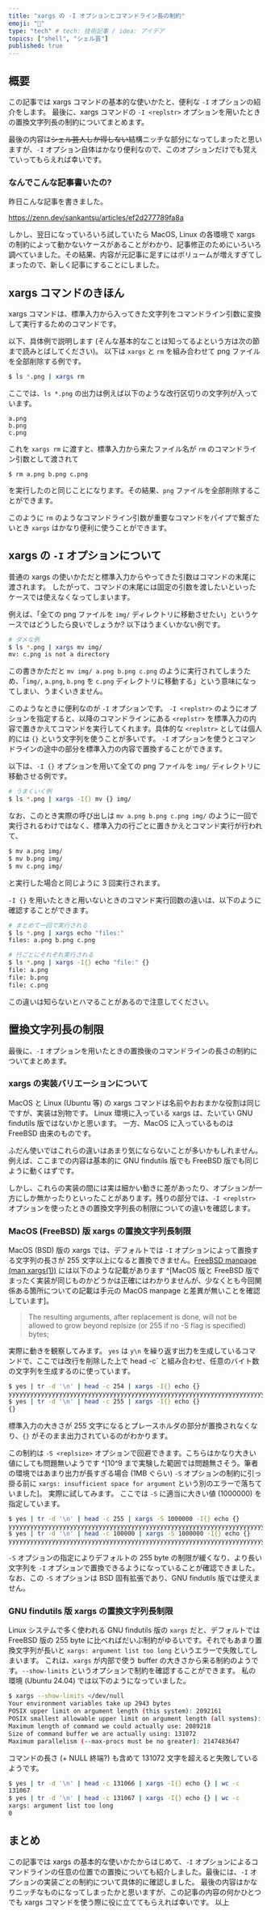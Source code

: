 ```yaml
---
title: "xargs の -I オプションとコマンドライン長の制約"
emoji: "🐐"
type: "tech" # tech: 技術記事 / idea: アイデア
topics: ["shell", "シェル芸"]
published: true
---
```


## 概要

この記事では xargs コマンドの基本的な使いかたと、便利な `-I` オプションの紹介をします。
最後に、xargs コマンドの `-I <replstr>` オプションを用いたときの置換文字列長の制約についてまとめます。

最後の内容は~~シェル芸人しか得しない~~結構ニッチな部分になってしまったと思いますが、`-I` オプション自体はかなり便利なので、このオプションだけでも覚えていってもらえれば幸いです。

### なんでこんな記事書いたの?

昨日こんな記事を書きました。

https://zenn.dev/sankantsu/articles/ef2d277789fa8a

しかし、翌日になっていろいろ試していたら MacOS, Linux の各環境で xargs の制約によって動かないケースがあることがわかり、記事修正のためにいろいろ調べていました。その結果、内容が元記事に足すにはボリュームが増えすぎてしまったので、新しく記事にすることにしました。

## xargs コマンドのきほん

xargs コマンドは、標準入力から入ってきた文字列をコマンドライン引数に変換して実行するためのコマンドです。

以下、具体例で説明します (そんな基本的なことは知ってるよという方は次の節まで読みとばしてください)。
以下は `xargs` と `rm` を組み合わせて png ファイルを全部削除する例です。

```sh
$ ls *.png | xargs rm
```

ここでは、`ls *.png` の出力は例えば以下のような改行区切りの文字列が入っています。

```
a.png
b.png
c.png
```

これを `xargs rm` に渡すと、標準入力から来たファイル名が `rm` のコマンドライン引数として渡されて

```
$ rm a.png b.png c.png
```

を実行したのと同じことになります。その結果、`png` ファイルを全部削除することができます。

このように `rm` のようなコマンドライン引数が重要なコマンドをパイプで繋ぎたいとき `xargs` はかなり便利に使うことができます。

## xargs の `-I` オプションについて

普通の xargs の使いかただと標準入力からやってきた引数はコマンドの末尾に渡されます。
したがって、コマンドの末尾には固定の引数を渡したいといったケースでは使えなくなってしまいます。

例えば、「全ての png ファイルを `img/` ディレクトリに移動させたい」というケースではどうしたら良いでしょうか?
以下はうまくいかない例です。

```sh
# ダメな例
$ ls *.png | xargs mv img/
mv: c.png is not a directory
```

この書きかただと `mv img/ a.png b.png c.png` のように実行されてしまうため、「`img/`, `a.png`, `b.png` を `c.png` ディレクトリに移動する」という意味になってしまい、うまくいきません。

このようなときに便利なのが `-I` オプションです。
`-I <replstr>` のようにオプションを指定すると、以降のコマンドラインにある `<replstr>` を標準入力の内容で置きかえてコマンドを実行してくれます。具体的な `<replstr>` としては個人的には `{}` という文字列を使うことが多いです。
`-I` オプションを使うとコマンドラインの途中の部分を標準入力の内容で置換することができます。

以下は、`-I {}` オプションを用いて全ての png ファイルを `img/` ディレクトリに移動させる例です。

```sh
# うまくいく例
$ ls *.png | xargs -I{} mv {} img/
```

なお、このとき実際の呼び出しは `mv a.png b.png c.png img/` のように一回で実行されるわけではなく、標準入力の行ごとに置きかえとコマンド実行が行われて、

```sh
$ mv a.png img/
$ mv b.png img/
$ mv c.png img/
```

と実行した場合と同じように 3 回実行されます。

`-I {}` を用いたときと用いないときのコマンド実行回数の違いは、以下のように確認することができます。

```sh
# まとめて一回で実行される
$ ls *.png | xargs echo "files:"
files: a.png b.png c.png

# 行ごとにそれぞれ実行される
$ ls *.png | xargs -I{} echo "file:" {}
file: a.png
file: b.png
file: c.png
```

この違いは知らないとハマることがあるので注意してください。

## 置換文字列長の制限

最後に、`-I` オプションを用いたときの置換後のコマンドラインの長さの制約についてまとめます。

### xargs の実装バリエーションについて

MacOS と Linux (Ubuntu 等) の xargs コマンドは名前やおおまかな役割は同じですが、実装は別物です。
Linux 環境に入っている xargs は、たいてい GNU findutils 版ではないかと思います。
一方、MacOS に入っているものは FreeBSD 由来のものです。

ふだん使いではこれらの違いはあまり気にならないことが多いかもしれません。
例えば、ここまでの内容は基本的に GNU findutils 版でも FreeBSD 版でも同じように動くはずです。

しかし、これらの実装の間には実は細かい動きに差があったり、オプションが一方にしか無かったりといったことがあります。残りの部分では、`-I <replstr>` オプションを使ったときの置換文字列長の制限についての違いを確認します。

### MacOS (FreeBSD) 版 xargs の置換文字列長制限

MacOS (BSD) 版の xargs では、デフォルトでは `-I` オプションによって置換する文字列の長さが 255 文字以上になると置換できません。[FreeBSD manpage (man xargs(1))](https://man.freebsd.org/cgi/man.cgi?xargs) には以下のような記載があります ^[MacOS 版と FreeBSD 版でまったく実装が同じものかどうかは正確にはわかりませんが、少なくとも今回関係ある箇所についての記載は手元の MacOS manpage と差異が無いことを確認しています]。

> The resulting arguments, after replacement is done, will not be allowed to grow beyond replsize (or 255 if no -S flag is specified) bytes;

実際に動きを観察してみます。
`yes` は `y\n` を繰り返す出力を生成しているコマンドで、ここでは改行を削除した上で head -c` と組み合わせ、任意のバイト数の文字列を生成するのに使っています。

```sh
$ yes | tr -d '\n' | head -c 254 | xargs -I{} echo {}
yyyyyyyyyyyyyyyyyyyyyyyyyyyyyyyyyyyyyyyyyyyyyyyyyyyyyyyyyyyyyyyyyyyyyyyyyyyyyyyyyyyyyyyyyyyyyyyyyyyyyyyyyyyyyyyyyyyyyyyyyyyyyyyyyyyyyyyyyyyyyyyyyyyyyyyyyyyyyyyyyyyyyyyyyyyyyyyyyyyyyyyyyyyyyyyyyyyyyyyyyyyyyyyyyyyyyyyyyyyyyyyyyyyyyyyyyyyyyyyyyyyyyyyyyyyyyy
$ yes | tr -d '\n' | head -c 255 | xargs -I{} echo {}
{}
```

標準入力の大きさが 255 文字になるとプレースホルダの部分が置換されなくなり、`{}` がそのまま出力されているのがわかります。

この制約は `-S <replsize>` オプションで回避できます。こちらはかなり大きい値にしても問題無いようです ^[10^9 まで実験した範囲では問題無さそう。筆者の環境ではあまり出力が長すぎる場合 (1MB ぐらい) `-S` オプションの制約に引っ掛る前に `xargs: insufficient space for argument` という別のエラーで落ちていました]。
実際に試してみます。 ここでは `-S` に適当に大きい値 (1000000) を指定しています。

```sh
$ yes | tr -d '\n' | head -c 255 | xargs -S 1000000 -I{} echo {}
yyyyyyyyyyyyyyyyyyyyyyyyyyyyyyyyyyyyyyyyyyyyyyyyyyyyyyyyyyyyyyyyyyyyyyyyyyyyyyyyyyyyyyyyyyyyyyyyyyyyyyyyyyyyyyyyyyyyyyyyyyyyyyyyyyyyyyyyyyyyyyyyyyyyyyyyyyyyyyyyyyyyyyyyyyyyyyyyyyyyyyyyyyyyyyyyyyyyyyyyyyyyyyyyyyyyyyyyyyyyyyyyyyyyyyyyyyyyyyyyyyyyyyyyyyyyyyy
$ yes | tr -d '\n' | head -c 100000 | xargs -S 1000000 -I{} echo {}
yyyyyyyyyyyyyyyyyyyyyyyyyyyyyyyyyyyyyyyyyyyyyyyyyyyyyyyyyyyyyyyyyyyyyyyyyyyyyyyyyyyyyyyyyyyyyyyyyyyyyyyyyyyyyyyyyyyyyyyyyyyyyyyyyyyyyyyyyyyyyyyyyyyyyyyyyyyyyyyyyyyyyyyyyyyyyyyyyyyyyyyyyyyyyyyyyyyyyyyyyyyyyyyyyyyyyyyyyyyyyyyyyyyyyyyyyyyyyyyyyyyyyyyyyyyyyyy...(略)
```

`-S` オプションの指定によりデフォルトの 255 byte の制限が緩くなり、より長い文字列を `-I` オプションで置換できるようになっていることが確認できました。
なお、この `-S` オプションは BSD 固有拡張であり、GNU findutils 版では使えません。

### GNU findutils 版 xargs の置換文字列長制限

Linux システムで多く使われる GNU findutils 版の `xargs` だと、デフォルトでは FreeBSD 版の 255 byte に比べればだいぶ制約がゆるいです。それでもあまり置換文字列が長いと `xargs: argument list too long` というエラーで失敗してしまいます。
これは、`xargs` が内部で使う buffer の大きさから来る制約のようです。`--show-limits` というオプションで制約を確認することができます。
私の環境 (Ubuntu 24.04) では以下のようになっていました。

```sh
$ xargs --show-limits </dev/null
Your environment variables take up 2943 bytes
POSIX upper limit on argument length (this system): 2092161
POSIX smallest allowable upper limit on argument length (all systems): 4096
Maximum length of command we could actually use: 2089218
Size of command buffer we are actually using: 131072
Maximum parallelism (--max-procs must be no greater): 2147483647
```

コマンドの長さ (+ NULL 終端?) も含めて 131072 文字を超えると失敗しているようです。

```sh
$ yes | tr -d '\n' | head -c 131066 | xargs -I{} echo {} | wc -c
131067
$ yes | tr -d '\n' | head -c 131067 | xargs -I{} echo {} | wc -c
xargs: argument list too long
0
```

## まとめ

この記事では xargs の基本的な使いかたからはじめて、`-I` オプションによるコマンドラインの任意の位置での置換についても紹介しました。最後には、`-I` オプションの実装ごとの制約について具体的に確認しました。
最後の内容はかなりニッチなものになってしまったかと思いますが、この記事の内容の何かひとつでも xargs コマンドを使う際に役に立ててもらえれば幸いです。
以上
